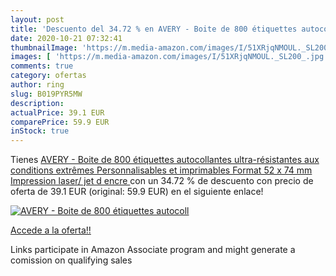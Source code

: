 ```yaml
---
layout: post
title: 'Descuento del 34.72 % en AVERY - Boite de 800 étiquettes autocoll'
date: 2020-10-21 07:32:41
thumbnailImage: 'https://m.media-amazon.com/images/I/51XRjqNMOUL._SL200_.jpg'
images: [ 'https://m.media-amazon.com/images/I/51XRjqNMOUL._SL200_.jpg' ]
comments: true
category: ofertas
author: ring
slug: B019PYR5MW
description:
actualPrice: 39.1 EUR
comparePrice: 59.9 EUR
inStock: true
---
```


Tienes [AVERY - Boite de 800 étiquettes autocollantes ultra-résistantes aux conditions extrêmes  Personnalisables et imprimables  Format 52 x 74 mm  Impression laser/ jet d encre ](https://www.amazon.fr/dp/B019PYR5MW/?tag=tolees0d-21) con un 34.72 % de descuento con precio de oferta de 39.1 EUR (original: 59.9 EUR) en el siguiente enlace!

[![AVERY - Boite de 800 étiquettes autocoll](https://m.media-amazon.com/images/I/51XRjqNMOUL._SL200_.jpg)](https://www.amazon.fr/dp/B019PYR5MW/?tag=tolees0d-21)

[Accede a la oferta!!](https://www.amazon.fr/dp/B019PYR5MW/?tag=tolees0d-21)

Links participate in Amazon Associate program and might generate a comission on qualifying sales


